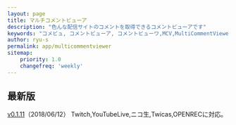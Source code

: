 ```yaml
---
layout: page
title: マルチコメントビューア
description: "色んな配信サイトのコメントを取得できるコメントビューアです"
keywords: "コメビュ, コメントビューア, コメントビューワ,MCV,MultiCommentViewer"
author: ryu-s
permalink: app/multicommentviewer
sitemap:
    priority: 1.0
    changefreq: 'weekly'	
---
```


## 最新版
[v0.1.11](http://int-main.net/app/MultiCommentViewer_v0.1.11.zip)（2018/06/12）  Twitch,YouTubeLive,ニコ生,Twicas,OPENRECに対応。  

<!--## アルファ版-->
